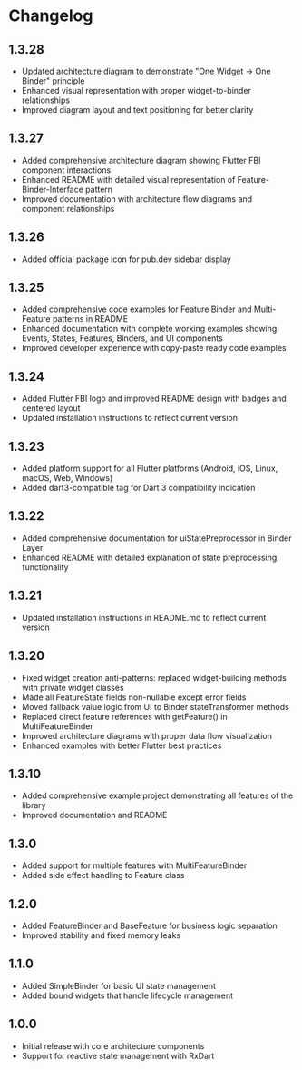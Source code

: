 # Changelog

## 1.3.28

* Updated architecture diagram to demonstrate "One Widget → One Binder" principle
* Enhanced visual representation with proper widget-to-binder relationships
* Improved diagram layout and text positioning for better clarity

## 1.3.27

* Added comprehensive architecture diagram showing Flutter FBI component interactions
* Enhanced README with detailed visual representation of Feature-Binder-Interface pattern
* Improved documentation with architecture flow diagrams and component relationships

## 1.3.26

* Added official package icon for pub.dev sidebar display

## 1.3.25

* Added comprehensive code examples for Feature Binder and Multi-Feature patterns in README
* Enhanced documentation with complete working examples showing Events, States, Features, Binders, and UI components
* Improved developer experience with copy-paste ready code examples

## 1.3.24

* Added Flutter FBI logo and improved README design with badges and centered layout
* Updated installation instructions to reflect current version

## 1.3.23

* Added platform support for all Flutter platforms (Android, iOS, Linux, macOS, Web, Windows)
* Added dart3-compatible tag for Dart 3 compatibility indication

## 1.3.22

* Added comprehensive documentation for uiStatePreprocessor in Binder Layer
* Enhanced README with detailed explanation of state preprocessing functionality

## 1.3.21

* Updated installation instructions in README.md to reflect current version

## 1.3.20

* Fixed widget creation anti-patterns: replaced widget-building methods with private widget classes
* Made all FeatureState fields non-nullable except error fields
* Moved fallback value logic from UI to Binder stateTransformer methods  
* Replaced direct feature references with getFeature<T>() in MultiFeatureBinder
* Improved architecture diagrams with proper data flow visualization
* Enhanced examples with better Flutter best practices

## 1.3.10

* Added comprehensive example project demonstrating all features of the library
* Improved documentation and README

## 1.3.0

* Added support for multiple features with MultiFeatureBinder
* Added side effect handling to Feature class

## 1.2.0

* Added FeatureBinder and BaseFeature for business logic separation
* Improved stability and fixed memory leaks

## 1.1.0

* Added SimpleBinder for basic UI state management
* Added bound widgets that handle lifecycle management

## 1.0.0

* Initial release with core architecture components
* Support for reactive state management with RxDart
